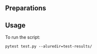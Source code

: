 ## Preparations ##


## Usage ##
To run the script:
```
pytest test.py --aluredir=test-results/
```

